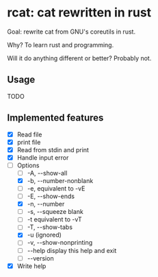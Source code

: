 # rcat: cat rewritten in rust

Goal: rewrite cat from GNU's coreutils in rust.

Why? To learn rust and programming.

Will it do anything different or better? Probably not.


## Usage

TODO

## Implemented features

* [X] Read file 
* [X] print file 
* [X] Read from stdin and print
* [X] Handle input error
* [ ] Options
  * [ ] -A, --show-all
  * [X] -b, --number-nonblank
  * [ ] -e, equivalent to -vE
  * [ ] -E, --show-ends
  * [X] -n, --number
  * [ ] -s, --squeeze blank
  * [ ] -t  equivalent to -vT
  * [ ] -T, --show-tabs
  * [X] -u (ignored)
  * [ ] -v, --show-nonprinting
  * [ ] --help display this help and exit
  * [ ] --version
* [X] Write help
